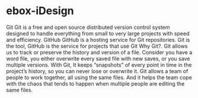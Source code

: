 # ebox-iDesign
Git Git is a free and open source distributed version control system designed to handle everything from small to very large projects with speed and efficiency.  GitHub GitHub is a hosting service for Git repositories. Git is the tool, GitHub is the service for projects that use Git  Why Git?. Git allows us to track or preserve the history and version of a file. Consider you have a word file, you either overwrite every saved file with new saves, or you save multiple versions. With Git, It keeps “snapshots” of every point in time in the project’s history, so you can never lose or overwrite it.  Git allows a team of people to work together, all using the same files. And it helps the team cope with the chaos that tends to happen when multiple people are editing the same files.
